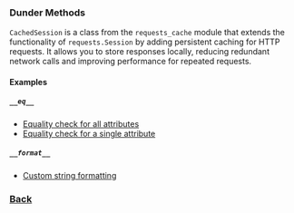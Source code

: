 ### Dunder Methods
`CachedSession` is a class from the `requests_cache` module that extends the functionality of `requests.Session` by adding persistent caching for HTTP requests. It allows you to store responses locally, reducing redundant network calls and improving performance for repeated requests.

#### Examples
##### `__eq__`
- [Equality check for all attributes](__eq__1.py)
- [Equality check for a single attribute](__eq__2.py)

##### `__format__`
- [Custom string formatting](__format__1.py)

### [Back](../../README.md)